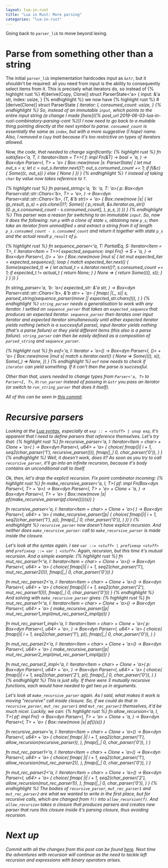 ```yaml
---
layout: lua-in-rust
title: "Lua in Rust: More parsing"
categories: "lua-in-rust"
---
```


Going back to `parser_lib` to move beyond lexing.

Parse from something other than a string
========================================

The initial `parser_lib` implementation hardcodes input as `&str`, but it shouldn't be required:
all you need from input is the ability to consequently select items from it. This is precisely what iterators
do, so instead of
{% highlight rust %}
#[derive(Copy, Clone)]
struct ParserState<'a> {
    input: &'a str,
    index: usize,
  }
{% endhighlight %}
we now have
{% highlight rust %}
#[derive(Clone)]
struct ParserState<I> {
    iterator: I,
    consumed_count: usize,
}
{% endhighlight %}
So, instead of an immutable `input`, which points to the entire input string (a change I made [here]({% post_url 2019-06-03-lua-in-rust-combinatory-parsing-cont %})) I now need to go back to a mutable thing pointing directly at the next symbol to parse. `consumed_count` is essentially the same as `index`, but with a more suggestive (I hope) name.
Also, I removed a `Copy` trait because it's too restrictive on types of iterators allowed.

Now, the code, that needed to change significantly:
{% highlight rust %}
fn satisfies<'a, T, I: Iterator<Item = T>>(
    f: impl Fn(&T) -> bool + 'a,
) -> Box<dyn Parser<I, T> + 'a> {
    Box::new(move |s: ParserState<I>| {
        let mut out_s = s;
        let c = out_s.iterator.next()?;
        out_s.consumed_count += 1;
        if f(&c) {
            Some((c, out_s))
        } else {
            None
        }
    })
}
{% endhighlight %}
`f` instead of taking `char` by value now takes reference to `T`.

{% highlight rust %}
fn parsed_string<'a, 'b: 'a, T: 'a>(
    p: Box<dyn Parser<std::str::Chars<'b>, T> + 'a>,
) -> Box<dyn Parser<std::str::Chars<'b>, (T, &'b str)> + 'a> {
    Box::new(move |s| {
        let (p_result, p_s) = p(s.clone())?;
        Some((
            (
                p_result,
                &s.iterator.as_str()[0..p_s.consumed_count - s.consumed_count],
            ),
            p_s,
        ))
    })
}
{% endhighlight %}
This parser was a reason for switching to an immutable `input`. So, now it does the following:
run `p` with a clone of state `s`, obtaining new `p_s`; then take an iterator from unmodified `s`
and extract a string from it of length `p_s.consumed_count - s.consumed_count` and return it together
with state `p_s` and the actual result `p_result` of `p`.

{% highlight rust %}
fn sequence_parser<'a, T: PartialEq, S: Iterator<Item = T>,
    I: Iterator<Item = T>>(
    expected_sequence: impl Fn() -> S + 'a,
) -> Box<dyn Parser<I, ()> + 'a> {
    Box::new(move |mut s| {
        let mut expected_iter = expected_sequence();
        loop {
            match expected_iter.next() {
                Some(expected_t) => {
                    let actual_t = s.iterator.next()?;
                    s.consumed_count += 1;
                    if expected_t != actual_t {
                        return None;
                    }
                }
                None => {
                    return Some(((), s));
                }
            }
        }
    })
}

fn string_parser<'a, 'b: 'a>(
    expected_str: &'a str,
) -> Box<dyn Parser<std::str::Chars<'b>, &'b str> + 'a> {
    fmap(
        |(_, s)| s,
        parsed_string(sequence_parser(move || expected_str.chars())),
    )
}
{% endhighlight %}
`string_parser` needs a generalisation to work with any iterator. I settled on `sequence_parser` that
takes an `expected_sequence` that produces an expected iterator. `sequence_parser` then iterates over
input iterator and expected iterator simultaneously until either expected iterator yields nothing (which
is a successfull parse), input iterator yields nothing (that's a parse failure) or they yield different items
(this also is a parse failure). `string_parser` can then be easily defined as a composition of `parsed_string`
and `sequence_parser`.

{% highlight rust %}
fn eof<'a, I: Iterator + 'a>() -> Box<dyn Parser<I, ()> + 'a> {
    Box::new(move |mut s| match s.iterator.next() {
        None => Some(((), s)),
        Some(_) => None,
    })
}
{% endhighlight %}
`eof` now needs to check if `iterator` can yield something. If it can't then the parse is successful.

Other than that, users needed to change types from `Parser<'a, T>` to `Parser<I, T>`, in `run_parser` instead of passing in `&str` you pass an iterator (or switch to `run_string_parser` that does it itself).

All of this can be seen in [this commit](https://github.com/projedi/lua-in-rust/pull/2/commits/aed904f1d823be0dcf29f0f553f8be68e3d9aa41).

Recursive parsers
=================

Looking at the [Lua syntax](http://www.lua.org/manual/5.1/manual.html#8), especially at `exp :: = <stuff> | unop exp`, it's apparent that I need to define parsers that reference themselves. Let's try that:
{% highlight rust %}
fn recursive_parser<'a, I: Iterator<Item = char> + Clone + 'a>(
) -> Box<dyn Parser<I, u64> + 'a>
{
    choice(
        fmap(|i| i + 1, seq2(char_parser('1'), recursive_parser())),
        fmap(|_| 0, char_parser('0')),
    )
}
{% endhighlight %}
Well, it doesn't work, does it? As soon as you try to call `recursive_parser`, it'll go into an
infinite recursion, because it's body contains an unconditional call to itself.

Ok, then, let's drop the explicit recursion. Fix point combinator incoming:
{% highlight rust %}
fn make_recursive_parser<'a, I, T>(
    pf: impl Fn(Box<dyn Parser<I, T> + 'a>) -> Box<dyn Parser<I, T> + 'a> + Clone + 'a,
) -> Box<dyn Parser<I, T> + 'a> {
    Box::new(move |s| pf(make_recursive_parser(pf.clone()))(s))
}

fn recursive_parser<'a, I: Iterator<Item = char> + Clone + 'a>(
) -> Box<dyn Parser<I, u64> + 'a>
{
    make_recursive_parser(|p| {
        choice(
            fmap(|i| i + 1, seq2(char_parser('1'), p)),
            fmap(|_| 0, char_parser('0')),
        )
    })
}
{% endhighlight %}
`recursive_parser` now doesn't have explicit recursion. And neither does `make_recursive_parser`: call to
`make_recursive_parser` is made inside the closure.

Let's look at the syntax again. I see `var ::= <stuff> | prefixexp <stuff>` and `prefixexp ::= var | <stuff>`.
Again, recursion, but this time it's mutual recursion. And a simple example:
{% highlight rust %}
fn mut_rec_parser1<'a, I: Iterator<Item = char> + Clone + 'a>() -> Box<dyn Parser<I, u64> + 'a> {
    choice(
        fmap(|i| i + 1, seq2(char_parser('1'), mut_rec_parser2())),
        fmap(|_| 0, char_parser('0')))
}

fn mut_rec_parser2<'a, I: Iterator<Item = char> + Clone + 'a>() -> Box<dyn Parser<I, u64> + 'a> {
    choice(
        fmap(|i| i + 1, seq2(char_parser('2'), mut_rec_parser1())),
        fmap(|_| 0, char_parser('0')))
}
{% endhighlight %}
And solving with `make_recursive_parser` gives:
{% highlight rust %}
fn mut_rec_parser1<'a, I: Iterator<Item = char> + Clone + 'a>() -> Box<dyn Parser<I, u64> + 'a>
{
    make_recursive_parser(|p| mut_rec_parser1_impl(mut_rec_parser2_impl(p)))
}

fn mut_rec_parser1_impl<'a, I: Iterator<Item = char> + Clone + 'a>(
    p: Box<dyn Parser<I, u64> + 'a>,
) -> Box<dyn Parser<I, u64> + 'a> {
    choice(
        fmap(|i| i + 1, seq2(char_parser('1'), p)),
        fmap(|_| 0, char_parser('0')),
    )
}

fn mut_rec_parser2<'a, I: Iterator<Item = char> + Clone + 'a>() -> Box<dyn Parser<I, u64> + 'a>
{
    make_recursive_parser(|p| mut_rec_parser2_impl(mut_rec_parser1_impl(p)))
}

fn mut_rec_parser2_impl<'a, I: Iterator<Item = char> + Clone + 'a>(
    p: Box<dyn Parser<I, u64> + 'a>,
) -> Box<dyn Parser<I, u64> + 'a> {
    choice(
        fmap(|i| i + 1, seq2(char_parser('2'), p)),
        fmap(|_| 0, char_parser('0')),
    )
}
{% endhighlight %}
This is just silly. If there were 3 mutually recursive functions, each would have needed to get two `p`s in arguments.

Let's look at `make_recursive_parser` again. As I said, what makes it work is moving "recursive" call inside
closure. So, if we could do that in `recursive_parser`, `mut_rec_parser1` and `mut_rec_parser2` themselves, it'd
be much nicer. Luckily, we can:
{% highlight rust %}
fn allow_recursion<'a, I, T>(
    pf: impl Fn() -> Box<dyn Parser<I, T> + 'a> + Clone + 'a,
) -> Box<dyn Parser<I, T> + 'a> {
    Box::new(move |s| pf()(s))
}

fn recursive_parser<'a, I: Iterator<Item = char> + Clone + 'a>() -> Box<dyn Parser<I, u64> + 'a>
{
    choice(
        fmap(
            |i| i + 1,
            seq2(char_parser('1'), allow_recursion(recursive_parser)),
        ),
        fmap(|_| 0, char_parser('0')),
    )
}

fn mut_rec_parser1<'a, I: Iterator<Item = char> + Clone + 'a>() -> Box<dyn Parser<I, u64> + 'a>
{
    choice(
        fmap(
            |i| i + 1,
            seq2(char_parser('1'), allow_recursion(mut_rec_parser2)),
        ),
        fmap(|_| 0, char_parser('0')),
    )
}

fn mut_rec_parser2<'a, I: Iterator<Item = char> + Clone + 'a>() -> Box<dyn Parser<I, u64> + 'a>
{
    choice(
        fmap(
            |i| i + 1,
            seq2(char_parser('2'), allow_recursion(mut_rec_parser1)),
        ),
        fmap(|_| 0, char_parser('0')),
    )
}
{% endhighlight %}
The bodies of `recursive_parser`, `mut_rec_parser1` and `mut_rec_parser2` are what we wanted to write
in the first place, but for recursive calls, which are changed from `f()` into `allow_recursion(f)`.
And `allow_recursion` takes a closure that produces parsers and creates new parser that runs this closure
inside it's parsing closure, thus avoiding recursion.

Next up
=======

Commit with all the changes from this post can be found [here](https://github.com/projedi/lua-in-rust/commit/ea4422400d9e7c302ee3f27421c1c0086df6e6d8).
Next time the adventures with recursion will continue as the need to tackle left recursion and expressions
with binary operators arises.
